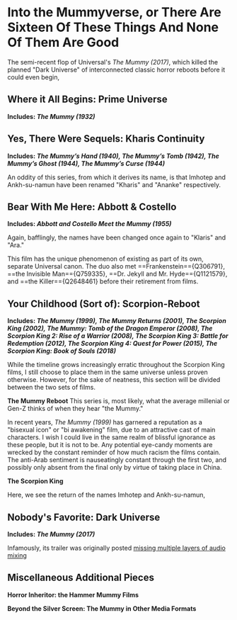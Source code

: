 # Into the Mummyverse, or There Are Sixteen Of These Things And None Of Them Are Good

The semi-recent flop of Universal's *The Mummy (2017)*, which killed the planned "Dark Universe" of interconnected classic horror reboots before it could even begin,

## Where it All Begins: Prime Universe

**Includes: *The Mummy (1932)***

## Yes, There Were Sequels: Kharis Continuity
**Includes: *The Mummy’s Hand (1940), The Mummy’s Tomb (1942), The Mummy’s Ghost (1944), The Mummy’s Curse (1944)***


An oddity of this series, from which it derives its name, is that Imhotep and Ankh-su-namun have been renamed "Kharis" and "Ananke" respectively.

## Bear With Me Here: Abbott & Costello
**Includes: *Abbott and Costello Meet the Mummy (1955)***

Again, bafflingly, the names have been changed once again to "Klaris" and "Ara."

This film has the unique phenomenon of existing as part of its own, separate Universal canon. The duo also met ==Frankenstein=={Q306791}, ==the Invisible Man=={Q759335}, ==Dr. Jekyll and Mr. Hyde=={Q1121579}, and ==the Killer=={Q2648461} before their retirement from films.

## Your Childhood (Sort of): Scorpion-Reboot

**Includes: *The Mummy (1999), The Mummy Returns (2001), The Scorpion King (2002), The Mummy: Tomb of the Dragon Emperor (2008), The Scorpion King 2: Rise of a Warrior (2008), The Scorpion King 3: Battle for Redemption (2012), The Scorpion King 4: Quest for Power (2015), The Scorpion King: Book of Souls (2018)***

While the timeline grows increasingly erratic throughout the Scorpion King films, I still choose to place them in the same universe unless proven otherwise. However, for the sake of neatness, this section will be divided between the two sets of films.

__The Mummy Reboot__
This series is, most likely, what the average millenial or Gen-Z thinks of when they hear "the Mummy."

In recent years, *The Mummy (1999)* has garnered a reputation as a "bisexual icon" or "bi awakening" film, due to an attractive cast of main characters. I wish I could live in the same realm of blissful ignorance as these people, but it is not to be. Any potential eye-candy moments are wrecked by the constant reminder of how much racism the films contain. The anti-Arab sentiment is nauseatingly constant through the first two, and possibly only absent from the final only by virtue of taking place in China.

__The Scorpion King__

Here, we see the return of the names Imhotep and Ankh-su-namun, 

## Nobody's Favorite: Dark Universe
**Includes: *The Mummy (2017)***

Infamously, its trailer was originally posted [missing multiple layers of audio mixing](https://www.youtube.com/watch?v=kRqxyqjpOHs)

## Miscellaneous Additional Pieces

**Horror Inheritor: the Hammer Mummy Films**

**Beyond the Silver Screen: The Mummy in Other Media Formats**
